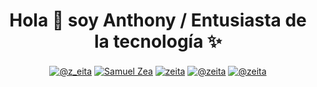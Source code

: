 <h1 align="center">Hola 👋  soy Anthony / Entusiasta de la tecnología ✨ </h1> 

<p align="center">  
<a href="https://www.tiktok.com/@z_eita" target="blank"><img align="center" src="https://img.shields.io/badge/TikTok-000000?style=for-the-badge&logo=tiktok&logoColor=white" alt="@z_eita" /></a>
<a href="https://www.linkedin.com/in/samuel-zea-767877256/" target="blank"><img align="center" src="https://img.shields.io/badge/LinkedIn-0077B5?style=for-the-badge&logo=linkedin&logoColor=white" alt="Samuel Zea"/></a>
<a href="https://www.facebook.com/people/Samuel-Zea/pfbid02RfvkUaJRM1jafLYR7jptdPUc3af3Syby5aYKv6FwBKBzN6VQmsxkdYYE1LjmzVbpl/" target="blank"><img align="center" src="https://img.shields.io/badge/Facebook-1877F2?style=for-the-badge&logo=facebook&logoColor=white" alt="zeita"  /></a>
<a href = "https://www.instagram.com/sami__zea/" target="blank"><img align="center" src="https://img.shields.io/badge/Instagram-E4405F?style=for-the-badge&logo=instagram&logoColor=white" alt="@zeita"  /></a>
<a href = "mailto:anthonysamuelzea@gmail.com" target="blank"><img align="center" src="https://img.shields.io/badge/Gmail-D14836?style=for-the-badge&logo=gmail&logoColor=white" alt="@zeita"  /></a>
  </p>
  
<br>
